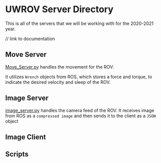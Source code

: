 # UWROV Server Directory
This is all of the servers that we will be working with for the 2020-2021 year.

// link to documentation

## Move Server
[Move_Server.py](./Move_Server.py) handles the movement for the ROV.

It utilizes `Wrench` objects from ROS, which stores a force and torque, to
indicate the desired velocity and sleep of the ROV.

## Image Server
[image_server.py](./image_Server.py) handles the camera feed of the ROV.
It receives image from ROS as a `compressed image` and then sends it to the client
as a `JSON` object

## Image Client

## Scripts
